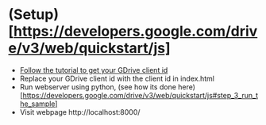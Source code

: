 # (Setup)[https://developers.google.com/drive/v3/web/quickstart/js]
* [Follow the tutorial to get your GDrive client id](https://developers.google.com/drive/v3/web/quickstart/js#step_1_turn_on_the_api_name)
* Replace your GDrive client id with the client id in index.html
* Run webserver using python, (see how its done here)[https://developers.google.com/drive/v3/web/quickstart/js#step_3_run_the_sample]
* Visit webpage http://localhost:8000/
